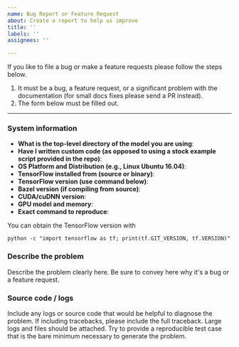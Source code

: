 ```yaml
---
name: Bug Report or Feature Request
about: Create a report to help us improve
title: ''
labels: ''
assignees: ''

---
```


If you like to file a bug or make a feature requests please follow the steps below.

1. It must be a bug, a feature request, or a significant problem with the documentation (for small docs fixes please send a PR instead).
2. The form below must be filled out.

------------------------

### System information
- **What is the top-level directory of the model you are using**:
- **Have I written custom code (as opposed to using a stock example script provided in the repo)**:
- **OS Platform and Distribution (e.g., Linux Ubuntu 16.04)**:
- **TensorFlow installed from (source or binary)**:
- **TensorFlow version (use command below)**:
- **Bazel version (if compiling from source)**:
- **CUDA/cuDNN version**:
- **GPU model and memory**:
- **Exact command to reproduce**:

You can obtain the TensorFlow version with

`python -c "import tensorflow as tf; print(tf.GIT_VERSION, tf.VERSION)"`

### Describe the problem
Describe the problem clearly here. Be sure to convey here why it's a bug or a feature request.

### Source code / logs
Include any logs or source code that would be helpful to diagnose the problem. If including tracebacks, please include the full traceback. Large logs and files should be attached. Try to provide a reproducible test case that is the bare minimum necessary to generate the problem.
